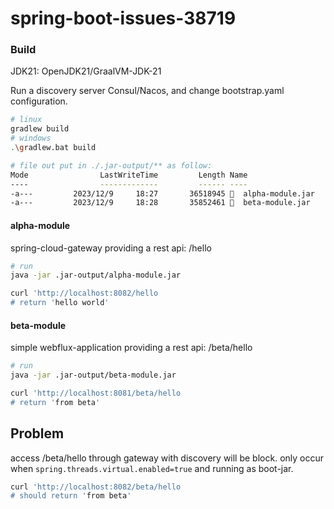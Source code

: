 # spring-boot-issues-38719

### Build
JDK21: OpenJDK21/GraalVM-JDK-21

Run a discovery server Consul/Nacos, and change bootstrap.yaml configuration.

```bash
# linux
gradlew build
# windows
.\gradlew.bat build

# file out put in ./.jar-output/** as follow:
Mode                LastWriteTime         Length Name
----                -------------         ------ ----
-a---         2023/12/9     18:27       36518945   alpha-module.jar
-a---         2023/12/9     18:28       35852461   beta-module.jar
```

#### alpha-module
spring-cloud-gateway
providing a rest api: /hello
```bash
# run
java -jar .jar-output/alpha-module.jar

curl 'http://localhost:8082/hello
# return 'hello world'
```

#### beta-module
simple webflux-application
providing a rest api: /beta/hello
```bash
# run
java -jar .jar-output/beta-module.jar

curl 'http://localhost:8081/beta/hello
# return 'from beta'
```

## Problem
access /beta/hello through gateway with discovery will be block.
only occur when `spring.threads.virtual.enabled=true` and running as boot-jar.
```bash
curl 'http://localhost:8082/beta/hello
# should return 'from beta'
```
